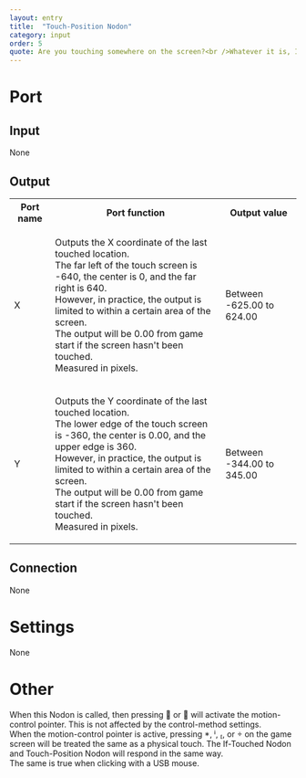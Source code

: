 ```yaml
---
layout: entry
title:  "Touch-Position Nodon"
category: input
order: 5
quote: Are you touching somewhere on the screen?<br />Whatever it is, I can feel it!
---
```

<h1>Port</h1>
<h2>Input</h2>
<p>None</p>
<h2>Output</h2>
<table class="wrapped">
  <colgroup>
    <col />
    <col />
    <col />
  </colgroup>
  <tbody>
    <tr>
      <th>Port name</th>
      <th>Port function</th>
      <th>Output value</th>
    </tr>
    <tr>
      <td label="Port name"><span>
        <p>X</p>
      </span></td>
      <td label="Port function"><span>
        <p>Outputs the X coordinate of the last touched location.<br />The far left of the touch screen is -640, the center is 0, and the far right is 640.<br />However, in practice, the output is limited to within a certain area of the screen.<br />The output will be 0.00 from game start if the screen hasn't been touched.<br />Measured in pixels.</p>
      </span></td>
      <td label="Output value"><span>Between -625.00 to 624.00</span></td>
    </tr>
    <tr>
      <td label="Port name"><span>Y</span></td>
      <td label="Port function"><span>
        <p>Outputs the Y coordinate of the last touched location.<br />The lower edge of the touch screen is -360, the center is 0.00, and the upper edge is 360.<br />However, in practice, the output is limited to within a certain area of the screen.<br />The output will be 0.00 from game start if the screen hasn't been touched.<br />Measured in pixels.</p>
      </span></td>
      <td label="Output value"><span>Between -344.00 to 345.00</span></td>
    </tr>
  </tbody>
</table>
<h2>Connection</h2>
<p>None</p>
<h1>Settings</h1>
<p>None</p>
<h1>Other</h1>
<p>When this Nodon is called, then pressing  or  will activate the motion-control pointer. This is not affected by the control-method settings.<br />When the motion-control pointer is active, pressing , , , or  on the game screen will be treated the same as a physical touch. The If-Touched Nodon and Touch-Position Nodon will respond in the same way.<br />The same is true when clicking with a USB mouse.<br /></p>